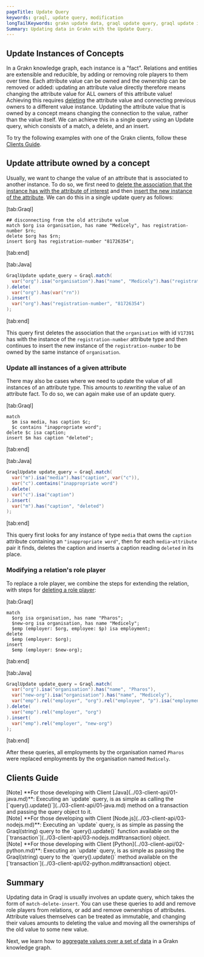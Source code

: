 ```yaml
---
pageTitle: Update Query
keywords: graql, update query, modification
longTailKeywords: grakn update data, graql update query, graql update instances
Summary: Updating data in Grakn with the Update Query.
---
```


## Update Instances of Concepts

In a Grakn knowledge graph, each instance is a "fact". Relations and entities are extensible and reducible, by adding or removing role players to them over time.
Each attribute value can be owned and the ownership can be removed or added: updating an attribute value directly therefore means changing the attribute value for ALL owners of this attribute value! 
Achieving this requires [deleting](../11-query/04-delete-query.md) the attribute value and connecting previous owners to a different value instance. 
Updating the attribute value that is owned by a concept means changing the connection to the value, rather than the value itself. We can achieve this in a single query using an Update query, which consists of a match, a delete, and an insert.

To try the following examples with one of the Grakn clients, follow these [Clients Guide](#clients-guide).

## Update attribute owned by a concept
Usually, we want to change the value of an attribute that is associated to another instance. To do so, we first need to [delete the association that the instance has with the attribute of interest](../11-query/04-delete-query.md#delete-attribute-ownerships) and then [insert the new instance of the attribute](../11-query/03-insert-query.md#insert-instances-of-an-attribute-type). We can do this in a single update query as follows:

<div class="tabs dark">

[tab:Graql]

```graql
## disconnecting from the old attribute value
match $org isa organisation, has name "Medicely", has registration-number $rn; 
delete $org has $rn;
insert $org has registration-number "81726354";
```
[tab:end]

[tab:Java]
```java
GraqlUpdate update_query = Graql.match(
  var("org").isa("organisation").has("name", "Medicely").has("registration-number", var("rn"))
).delete(
  var("org").has(var("rn"))
).insert(
  var("org").has("registration-number", "81726354")
);
```
[tab:end]
</div>

This query first deletes the association that the `organisation` with id `V17391` has with the instance of the `registration-number` attribute type and then continues to insert the new instance of the `registration-number` to be owned by the same instance of `organisation`.


### Update all instances of a given attribute
There may also be cases where we need to update the value of all instances of an attribute type. This amounts to _rewriting_ the value of an attribute fact. 
To do so, we can again make use of an update query.

<div class="tabs dark">

[tab:Graql]
```graql
match
  $m isa media, has caption $c;
  $c contains "inappropriate word";
delete $c isa caption;
insert $m has caption "deleted";
```
[tab:end]

[tab:Java]
```java
GraqlUpdate update_query = Graql.match(
  var("m").isa("media").has("caption", var("c")),
  var("c").contains("inappropriate word")
).delete(
  var("c").isa("caption")
).insert(
  var("m").has("caption", "deleted")
);
```
[tab:end]
</div>

This query first looks for any instance of type `media` that owns the `caption` attribute containing an `"inappropriate word"`, then for each `media`-`attribute` pair it finds, deletes the caption and inserts a caption reading `deleted` in its place.


### Modifying a relation's role player

To replace a role player, we combine the steps for extending the relation, with steps for [deleting a role player](../11-query/04-delete-query.md#delete-role-players-from-relations):

<div class="tabs dark">

[tab:Graql]
```graql
match
  $org isa organisation, has name "Pharos";
  $new-org isa organisation, has name "Medicely";
  $emp (employer: $org, employee: $p) isa employment;
delete
  $emp (employer: $org);
insert
  $emp (employer: $new-org);
```
[tab:end]

[tab:Java]
```java
GraqlUpdate update_query = Graql.match(
  var("org").isa("organisation").has("name", "Pharos"),
  var("new-org").isa("organisation").has("name", "Medicely"),
  var("emp").rel("employer", "org").rel("employee", "p").isa("employment")
).delete(
  var("emp").rel("employer", "org")
).insert(
  var("emp").rel("employer", "new-org")
);
```
[tab:end]
</div>

After these queries, all employments by the organisation named `Pharos` were replaced employments by the organisation named `Medicely`.

## Clients Guide

<div class = "note">
[Note]
**For those developing with Client [Java](../03-client-api/01-java.md)**: Executing an `update` query, is as simple as calling the [`query().update()`](../03-client-api/01-java.md) method on a transaction and passing the query object to it.
</div>

<div class = "note">
[Note]
**For those developing with Client [Node.js](../03-client-api/03-nodejs.md)**: Executing an `update` query, is as simple as passing the Graql(string) query to the `query().update()` function available on the [`transaction`](../03-client-api/03-nodejs.md#transaction) object.
</div>

<div class = "note">
[Note]
**For those developing with Client [Python](../03-client-api/02-python.md)**: Executing an `update` query, is as simple as passing the Graql(string) query to the `query().update()` method available on the [`transaction`](../03-client-api/02-python.md#transaction) object.
</div>


## Summary
Updating data in Graql is usually involves an update query, which takes the form of `match-delete-insert`. You can use these queries to
add and remove role players from relations, or add and remove ownerships of attributes. Attribute values themselves can be treated
as immutable, and changing their values amounts to deleting the value and moving all the ownerships of the old value to some 
new value.


Next, we learn how to [aggregate values over a set of data](../11-query/06-aggregate-query.md) in a Grakn knowledge graph.
